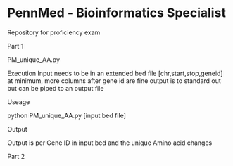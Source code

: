 # PennMed - Bioinformatics Specialist 
Repository for proficiency exam

Part 1

PM_unique_AA.py

Execution
Input needs to be in an extended bed file [chr,start,stop,geneid] at minimum, more columns after gene id are fine
output is to standard out but can be piped to an output file


Useage 

python PM_unique_AA.py [input bed file]

Output

Output is per Gene ID in input bed and the unique Amino acid changes 

Part 2


